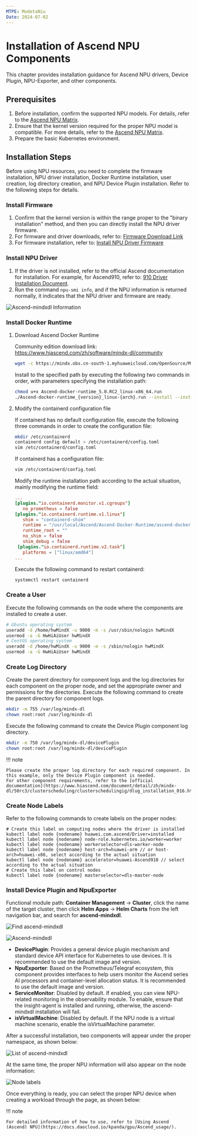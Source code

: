 ```yaml
---
MTPE: ModetaNiu
Date: 2024-07-02
---
```


# Installation of Ascend NPU Components

This chapter provides installation guidance for Ascend NPU drivers, Device Plugin, NPU-Exporter, and other components.

## Prerequisites

1. Before installation, confirm the supported NPU models. For details, refer to the [Ascend NPU Matrix](../gpu_matrix.md).
2. Ensure that the kernel version required for the proper NPU model is compatible. For more details, 
   refer to the [Ascend NPU Matrix](../gpu_matrix.md).
3. Prepare the basic Kubernetes environment.

## Installation Steps

Before using NPU resources, you need to complete the firmware installation, NPU driver installation, 
Docker Runtime installation, user creation, log directory creation, and NPU Device Plugin installation. 
Refer to the following steps for details.

### Install Firmware

1. Confirm that the kernel version is within the range proper to the "binary installation" method, 
   and then you can directly install the NPU driver firmware.
2. For firmware and driver downloads, refer to: [Firmware Download Link](https://www.hiascend.com/zh/hardware/firmware-drivers/community?product=2&model=15&cann=6.3.RC2.alpha005&driver=1.0.20.alpha)
3. For firmware installation, refer to: [Install NPU Driver Firmware](https://www.hiascend.com/document/detail/zh/quick-installation/23.0.RC2/quickinstg/800_3000/quickinstg_800_3000_0001.html)

### Install NPU Driver

1. If the driver is not installed, refer to the official Ascend documentation for installation. For example, 
   for Ascend910, refer to: [910 Driver Installation Document](https://www.hiascend.com/document/detail/zh/Atlas%20200I%20A2/23.0.RC3/EP/installationguide/Install_87.html).
2. Run the command `npu-smi info`, and if the NPU information is returned normally, it indicates that the NPU driver 
   and firmware are ready.

![Ascend-mindxdl Information](../images/npu-smi-info.png)

### Install Docker Runtime

1. Download Ascend Docker Runtime

    Community edition download link: https://www.hiascend.com/zh/software/mindx-dl/community

    ```sh
    wget -c https://mindx.obs.cn-south-1.myhuaweicloud.com/OpenSource/MindX/MindX%205.0.RC2/MindX%20DL%205.0.RC2/Ascend-docker-runtime_5.0.RC2_linux-x86_64.run
    ```

    Install to the specified path by executing the following two commands in order, with parameters specifying the installation path:

    ```sh
    chmod u+x Ascend-docker-runtime_5.0.RC2_linux-x86_64.run 
    ./Ascend-docker-runtime_{version}_linux-{arch}.run --install --install-path=<path>
    ```

2. Modify the containerd configuration file

    If containerd has no default configuration file, execute the following three commands in order to create the configuration file:

    ```bash
    mkdir /etc/containerd 
    containerd config default > /etc/containerd/config.toml 
    vim /etc/containerd/config.toml
    ```

    If containerd has a configuration file:

    ```bash
    vim /etc/containerd/config.toml
    ```

    Modify the runtime installation path according to the actual situation, mainly modifying the runtime field:

    ```toml
    ... 
    [plugins."io.containerd.monitor.v1.cgroups"]
       no_prometheus = false  
    [plugins."io.containerd.runtime.v1.linux"]
       shim = "containerd-shim"
       runtime = "/usr/local/Ascend/Ascend-Docker-Runtime/ascend-docker-runtime"
       runtime_root = ""
       no_shim = false
       shim_debug = false
     [plugins."io.containerd.runtime.v2.task"]
       platforms = ["linux/amd64"]
    ...
    ```

    Execute the following command to restart containerd:

    ```bash
    systemctl restart containerd
    ```

### Create a User 

Execute the following commands on the node where the components are installed to create a user.

```sh
# Ubuntu operating system
useradd -d /home/hwMindX -u 9000 -m -s /usr/sbin/nologin hwMindX
usermod -a -G HwHiAiUser hwMindX
# CentOS operating system
useradd -d /home/hwMindX -u 9000 -m -s /sbin/nologin hwMindX
usermod -a -G HwHiAiUser hwMindX
```

### Create Log Directory

Create the parent directory for component logs and the log directories for each component on the proper node, 
and set the appropriate owner and permissions for the directories. Execute the following command to create 
the parent directory for component logs.

```bash
mkdir -m 755 /var/log/mindx-dl
chown root:root /var/log/mindx-dl
```

Execute the following command to create the Device Plugin component log directory.

```bash
mkdir -m 750 /var/log/mindx-dl/devicePlugin
chown root:root /var/log/mindx-dl/devicePlugin
```

!!! note

    Please create the proper log directory for each required component. In this example, only the Device Plugin component is needed.
    For other component requirements, refer to the [official documentation](https://www.hiascend.com/document/detail/zh/mindx-dl/50rc3/clusterscheduling/clusterschedulingig/dlug_installation_016.html)

### Create Node Labels

Refer to the following commands to create labels on the proper nodes:

```shell
# Create this label on computing nodes where the driver is installed
kubectl label node {nodename} huawei.com.ascend/Driver=installed
kubectl label node {nodename} node-role.kubernetes.io/worker=worker
kubectl label node {nodename} workerselector=dls-worker-node
kubectl label node {nodename} host-arch=huawei-arm // or host-arch=huawei-x86, select according to the actual situation
kubectl label node {nodename} accelerator=huawei-Ascend910 // select according to the actual situation
# Create this label on control nodes
kubectl label node {nodename} masterselector=dls-master-node
```

### Install Device Plugin and NpuExporter

Functional module path: __Container Management__ -> __Cluster__, click the name of the target cluster, then click __Helm Apps__ -> __Helm Charts__ from the left navigation bar, and search for __ascend-mindxdl__.

![Find ascend-mindxdl](../images/ascend-mindxdl.png)

![Ascend-mindxdl](../images/detail-ascend.png)

-  __DevicePlugin__: Provides a general device plugin mechanism and standard device API interface for Kubernetes to use devices. It is recommended to use the default image and version.
-  __NpuExporter__: Based on the Prometheus/Telegraf ecosystem, this component provides interfaces to help users monitor the Ascend series AI processors and container-level allocation status. It is recommended to use the default image and version.
-  __ServiceMonitor__: Disabled by default. If enabled, you can view NPU-related monitoring in the observability module. To enable, ensure that the insight-agent is installed and running, otherwise, the ascend-mindxdl installation will fail.
-  __isVirtualMachine__: Disabled by default. If the NPU node is a virtual machine scenario, enable the isVirtualMachine parameter.

After a successful installation, two components will appear under the proper namespace, as shown below:

![List of ascend-mindxdl](../images/list-ascend-mindxdl.png)

At the same time, the proper NPU information will also appear on the node information:

![Node labels](../images/label-ascend-mindxdl.png)

Once everything is ready, you can select the proper NPU device when creating a workload through the page, as shown below:

<!-- add screenshot later -->

!!! note

    For detailed information of how to use, refer to [Using Ascend (Ascend) NPU](https://docs.daocloud.io/kpanda/gpu/Ascend_usage/).
